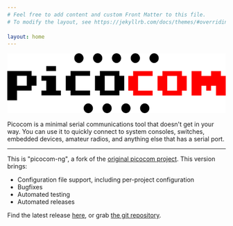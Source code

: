 ```yaml
---
# Feel free to add content and custom Front Matter to this file.
# To modify the layout, see https://jekyllrb.com/docs/themes/#overriding-theme-defaults

layout: home
---
```


![Picocom logo](/assets/picocom-logo.png)

Picocom is a minimal serial communications tool that doesn't get in your way. You can use it to quickly connect to system consoles, switches, embedded devices, amateur radios, and anything else that has a serial port.

---

This is "picocom-ng", a fork of the [original picocom project][nick]. This version brings:

- Configuration file support, including per-project configuration
- Bugfixes
- Automated testing
- Automated releases

[nick]: https://github.com/npat-efault

Find the latest release [here][releases], or grab [the git repository][git].

[releases]: https://github.com/picocom-ng/picocom/releases
[git]: https://github.com/picocom-ng/picocom
